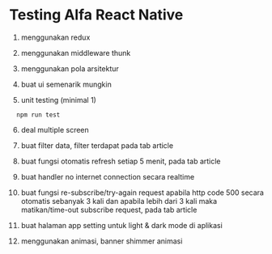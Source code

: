 # Testing Alfa React Native

1. menggunakan redux

2. menggunakan middleware thunk

3. menggunakan pola arsitektur

4. buat ui semenarik mungkin

5. unit testing (minimal 1)

```
  npm run test
```

6. deal multiple screen

7. buat filter data, filter terdapat pada tab article

8. buat fungsi otomatis refresh setiap 5 menit, pada tab article

9. buat handler no internet connection secara realtime

10. buat fungsi re-subscribe/try-again request apabila http code 500
secara otomatis sebanyak 3 kali dan apabila lebih dari 3 kali maka
matikan/time-out subscribe request, pada tab article

11. buat halaman app setting untuk light & dark mode di aplikasi

12. menggunakan animasi, banner shimmer animasi